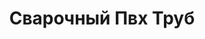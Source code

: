 ---
id: '35'
title: Сварочный Пвх Труб 
description: Залог 1000 рублей
price: '200'
order: 35
default_thumbnail_image: images/IMG_20210204_130253.jpg
default_original_image: images/IMG_20210204_130253_sm.jpg
category: content/category/05svarka.md
featured: true
layout: product
---